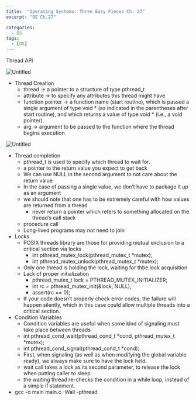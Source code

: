 ```yaml
---
title:  "Operating Systems: Three Easy Pieces Ch. 27"
excerpt: "OS Ch.27"

categories:
  - OS
tags:
  - [OS]
---
```



Thread API

![Untitled](Chapter%2027%2009ab1227dccf49848617ac15d0554f54/Untitled.png)

- Thread Creation
    - thread → a pointer to a structure of type pthread_t
    - attribute → to specify any attributes this thread might have
    - function pointer → a function name (start routine), which is passed a single argument of type void * (as indicated in the parentheses after start routine), and which returns a value of type void * (i.e., a void pointer).
    - arg → argument to be passed to the function where the thread begins execution

![Untitled](Chapter%2027%2009ab1227dccf49848617ac15d0554f54/Untitled%201.png)

- Thread completion
    - pthread_t is used to specify which thread to wait for.
    - a pointer to the return value you expect to get back
    - We can use NULL in the second argument to not care about the return value
    - In the case of passing a single value, we don’t have to package it up as an argument
    - we should note that one has to be extremely careful with how values are returned from a thread
        - never return a pointer which refers to something allocated on the thread’s call stack
    - procedure call
    - Long-lived programs may not need to join
- Locks
    - POSIX threads library are those for providing mutual exclusion to a critical section via locks
        - int pthread_mutex_lock(pthread_mutex_t *mutex);
        - int pthread_mutex_unlock(pthread_mutex_t *mutex);
    - Only one thread is holding the lock, waiting for thbe lock acquisition
    - Lack of proper initialization
        - pthread_mutex_t lock = PTHREAD_MUTEX_INITIALIZER;
        - int rc = pthread_mutex_init(&lock, NULL);
        - assert(rc == 0);
    - If your code doesn’t properly check error codes, the failure will happen silently, which in this case could allow multiple threads into a critical section.
- Condition Variables
    - Condition variables are useful when some kind of signaling must take place between threads
    - int pthread_cond_wait(pthread_cond_t *cond, pthread_mutex_t *mutex);
    - int pthread_cond_signal(pthread_cond_t *cond);
    - First, when signaling (as well as when modifying the global variable ready), we always make sure to have the lock held.
    - wait call takes a lock as its second parameter, to release the lock when putting caller to sleep
    - the waiting thread re-checks the condition in a while loop, instead of a simple if statement.
- gcc -o main main.c -Wall -pthread